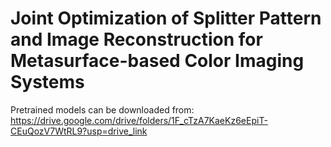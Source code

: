 # Joint Optimization of Splitter Pattern and Image Reconstruction for Metasurface-based Color Imaging Systems

Pretrained models can be downloaded from: https://drive.google.com/drive/folders/1F_cTzA7KaeKz6eEpiT-CEuQozV7WtRL9?usp=drive_link

